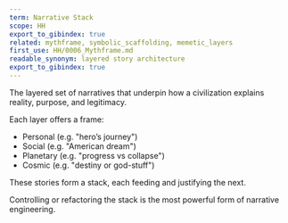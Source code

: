 ```yaml
---
term: Narrative Stack
scope: HH
export_to_gibindex: true
related: mythframe, symbolic_scaffolding, memetic_layers
first_use: HH/0006_Mythframe.md
readable_synonym: layered story architecture
export_to_gibindex: true
---
```



The layered set of narratives that underpin how a civilization explains reality, purpose, and legitimacy.

Each layer offers a frame:
- Personal (e.g. "hero’s journey")
- Social (e.g. "American dream")
- Planetary (e.g. "progress vs collapse")
- Cosmic (e.g. "destiny or god-stuff")

These stories form a stack, each feeding and justifying the next.

Controlling or refactoring the stack is the most powerful form of narrative engineering.

